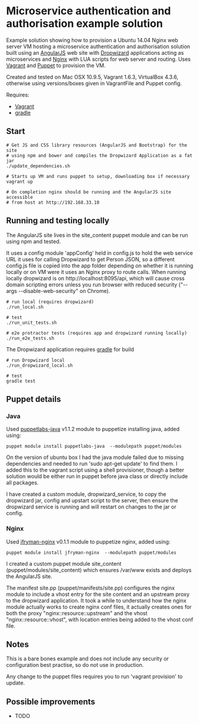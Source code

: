 # Microservice authentication and authorisation example solution

Example solution showing how to provision a Ubuntu 14.04 Nginx web server VM hosting a microservice authentication and authorisation solution built using an [AngularJS](https://angularjs.org/) web site with [Dropwizard](https://dropwizard.github.io/dropwizard/) applications acting as microservices and [Nginx](http://nginx.org/) with LUA scripts for web server and routing. Uses [Vagrant](https://www.vagrantup.com/) and [Puppet](https://puppetlabs.com/) to provision the VM.

Created and tested on Mac OSX 10.9.5, Vagrant 1.6.3, VirtualBox 4.3.6, otherwise using versions/boxes given in VagrantFile and Puppet config.

Requires:

* [Vagrant](https://www.vagrantup.com/)
* [gradle](http://www.gradle.org/)

## Start

```
# Get JS and CSS library resources (AngularJS and Bootstrap) for the site
# using npm and bower and compiles the Dropwizard Application as a fat jar
./update_dependencies.sh

# Starts up VM and runs puppet to setup, downloading box if necessary
vagrant up

# On completion nginx should be running and the AngularJS site accessible
# from host at http://192.168.33.10
```

## Running and testing locally

The AngularJS site lives in the site_content puppet module and can be run using npm and tested.

It uses a config module 'appConfig' held in config.js to hold the web service URL it uses for calling Dropwizard to get Person JSON, so a different config.js file is copied into the app folder depending on whether it is running locally or on VM were it uses an Nginx proxy to route calls. When running locally dropwizard is on http://localhost:8095/api, which will cause cross domain scripting errors unless you run browser with reduced security ("--args --disable-web-security" on Chrome).

```
# run local (requires dropwizard)
./run_local.sh

# test
./run_unit_tests.sh

# e2e protractor tests (requires app and dropwizard running locally)
./run_e2e_tests.sh
```

The Dropwizard application requires [gradle](http://www.gradle.org/) for build

```
# run Dropwizard local
./run_dropwizard_local.sh

# test
gradle test
```

## Puppet details

### Java

Used [puppetlabs-java](https://forge.puppetlabs.com/puppetlabs/java) v1.1.2 module to puppetize installing java, added using:

```
puppet module install puppetlabs-java  --modulepath puppet/modules
```

On the version of ubuntu box I had the java module failed due to missing dependencies and needed to run 'sudo apt-get update' to find them. I added this to the vagrant script using a shell provisioner, though a better solution would be either run in puppet before java class or directly include all packages.

I have created a custom module, dropwizard_service, to copy the dropwizard jar, config and upstart script to the server, then ensure the dropwizard service is running and will restart on changes to the jar or config.

### Nginx

Used [jfryman-nginx](https://forge.puppetlabs.com/jfryman/nginx) v0.1.1 module to puppetize nginx, added using:

```
puppet module install jfryman-nginx  --modulepath puppet/modules
```

I created a custom puppet module site_content (puppet/modules/site_content) which ensures /var/www exists and deploys the AngularJS site.

The manifest site.pp (puppet/manifests/site.pp) configures the nginx module to include a vhost entry for the site content and an upstream proxy to the dropwizard application. It took a while to understand how the nginx module actually works to create nginx conf files, it actually creates ones for both the proxy "nginx::resource::upstream" and the vhost "nginx::resource::vhost", with location entries being added to the vhost conf file.

## Notes

This is a bare bones example and does not include any security or configuration best practise, so do not use in production.

Any change to the puppet files requires you to run 'vagrant provision' to update.

## Possible improvements

* TODO